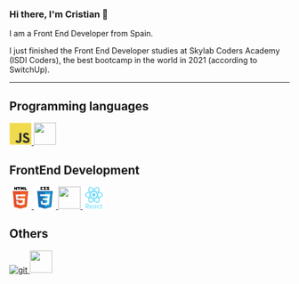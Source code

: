 ### Hi there, I'm Cristian 👋

<!--
**XistriXostri/XistriXostri** is a ✨ _special_ ✨ repository because its `README.md` (this file) appears on your GitHub profile.

Here are some ideas to get you started:

- 🔭 I’m currently working on ...
- 🌱 I’m currently learning ...
- 👯 I’m looking to collaborate on ...
- 🤔 I’m looking for help with ...
- 💬 Ask me about ...
- 📫 How to reach me: ...
- 😄 Pronouns: ...
- ⚡ Fun fact: ...
-->

I am a Front End Developer from Spain.

<p>I just finished the Front End Developer studies at Skylab Coders Academy (ISDI Coders), the best bootcamp in the world in 2021 (according to SwitchUp).</p>

---

<h2> Programming languages </h2>

<!-- JavaScript -->
<a href="https://developer.mozilla.org/en-US/docs/Web/JavaScript" target="_blank" rel="noreferrer"> 
<img src="https://raw.githubusercontent.com/devicons/devicon/master/icons/javascript/javascript-original.svg" alt="javascript" width="40" height="40"/> 
</a>
<!-- Typescript -->
<a href="https://www.typescriptlang.org/" target="_blank"> <img src="https://cdn.jsdelivr.net/gh/devicons/devicon/icons/typescript/typescript-original.svg" width="40" height="40" /></a> <a href="https://git-scm.com/" target="_blank" rel="noreferrer"></a>


<h2> FrontEnd Development </h2>

<!-- HTML -->
<a href="https://git-scm.com/" target="_blank" rel="noreferrer"> 
<img src="https://raw.githubusercontent.com/devicons/devicon/master/icons/html5/html5-original-wordmark.svg" alt="html5" width="40" height="40"/> 
</a>

<!-- CSS -->
<a href="https://www.w3schools.com/css/" target="_blank" rel="noreferrer"> 
<img src="https://raw.githubusercontent.com/devicons/devicon/master/icons/css3/css3-original-wordmark.svg" alt="css3" width="40" height="40"/>
</a> 

<!-- Sass -->
<a href="https://sass-lang.com/" target="_blank" rel="noreferrer"> 
<img src="https://cdn.jsdelivr.net/gh/devicons/devicon/icons/sass/sass-original.svg" width="40" height="40" />
</a>

<!-- React -->
<a href="https://reactjs.org/" target="_blank" rel="noreferrer">
<img src="https://raw.githubusercontent.com/devicons/devicon/master/icons/react/react-original-wordmark.svg" alt="react" width="40" height="40"/> 
</a>

<h2> Others </h2>

<!-- Git -->
<a href="https://git-scm.com/" target="_blank" rel="noreferrer">
<img src="https://www.vectorlogo.zone/logos/git-scm/git-scm-icon.svg" alt="git" width="40" height="40"/>
</a>

<!-- Eslint -->
<a href="https://eslint.org/" target="_blank" rel="noreferrer">
<img src="https://cdn.jsdelivr.net/gh/devicons/devicon/icons/eslint/eslint-original.svg" width="40" height="40" />
</a>








